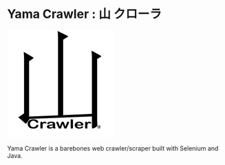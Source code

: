 # Yama Crawler : 山  クローラ

![yamaLogo](docs/img/yamaLogoSm.png)

Yama Crawler is a barebones web crawler/scraper built with Selenium and Java.